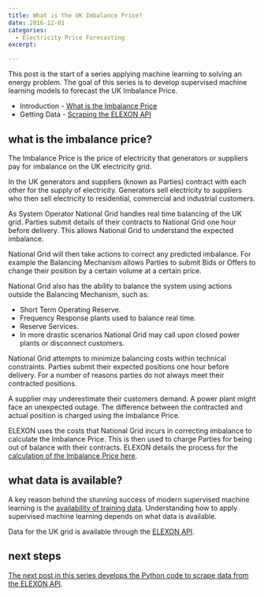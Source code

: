 ```yaml
---
title: What is the UK Imbalance Price?
date: 2016-12-01
categories:
  - Electricity Price Forecasting
excerpt: 

---
```


This post is the start of a series applying machine learning to solving an energy problem.  The goal of this series is to develop supervised machine learning models to forecast the UK Imbalance Price.

- Introduction - [What is the Imbalance Price](http://adgefficiency.com/what-is-the-uk-imbalance-price/)
- Getting Data - [Scraping the ELEXON API](http://adgefficiency.com/elexon-api-web-scraping-using-python/)

## what is the imbalance price?

The Imbalance Price is the price of electricity that generators or suppliers pay for imbalance on the UK electricity grid.

In the UK generators and suppliers (known as Parties) contract with each other for the supply of electricity.  Generators sell electricity to suppliers who then sell electricity to residential, commercial and industrial customers.

As System Operator National Grid handles real time balancing of the UK grid.  Parties submit details of their contracts to National Grid one hour before delivery.  This allows National Grid to understand the expected imbalance.

National Grid will then take actions to correct any predicted imbalance.  For example the Balancing Mechanism allows Parties to submit Bids or Offers to change their position by a certain volume at a certain price.

National Grid also has the ability to balance the system using actions outside the Balancing Mechanism, such as:
- Short Term Operating Reserve.
- Frequency Response plants used to balance real time.
- Reserve Services.
- In more drastic scenarios National Grid may call upon closed power plants or disconnect customers.  

National Grid attempts to minimize balancing costs within technical constraints.  Parties submit their expected positions one hour before delivery.  For a number of reasons parties do not always meet their contracted positions.

A supplier may underestimate their customers demand.  A power plant might face an unexpected outage.  The difference between the contracted and actual position is charged using the Imbalance Price.

ELEXON uses the costs that National Grid incurs in correcting imbalance to calculate the Imbalance Price.  This is then used to charge Parties for being out of balance with their contracts. ELEXON details the process for the [calculation of the Imbalance Price here](https://www.elexon.co.uk/reference/credit-pricing/imbalance-pricing/).

## what data is available?

A key reason behind the stunning success of modern supervised machine learning is the [availability of training data](http://adgefficiency.com/machine-learning-in-energy-part-one/).  Understanding how to apply supervised machine learning depends on what data is available.  

Data for the UK grid is available through the [ELEXON API](https://www.elexon.co.uk/change/new-balancing-mechanism-reporting-service-bmrs/).  

## next steps

[The next post in this series develops the Python code to scrape data from the ELEXON API](http://adgefficiency.com/elexon-api-web-scraping-using-python/).
